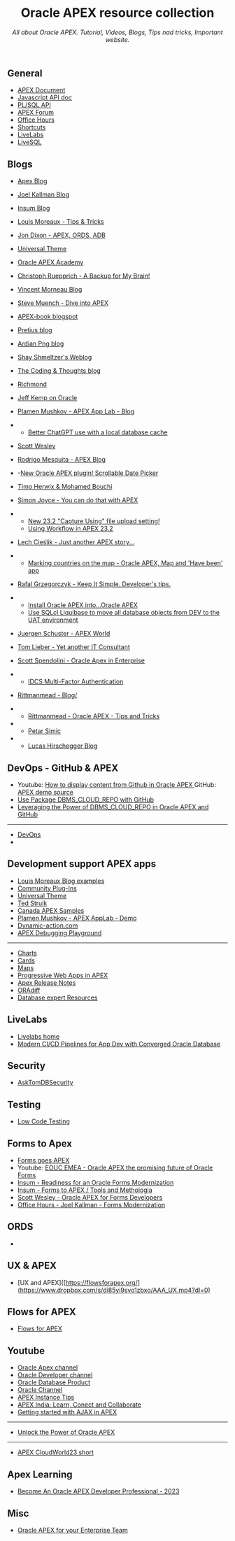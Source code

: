 <header>

<!--
  <<< Author notes:  header >>>
 
-->

# Oracle APEX resource collection
_All about Oracle APEX.  Tutorial, Videos, Blogs, Tips nad tricks, Important website._

</header>



## General
- [APEX Document](https://docs.oracle.com/en/database/oracle/apex/)
- [Javascript API doc](https://apex.oracle.com/jsapi)
- [PL/SQL API](https://apex.oracle.com/api)
- [APEX Forum](https://forums.oracle.com/ords/apexds/domain/dev-community/category/apex)
- [Office Hours](https://asktom.oracle.com/ords/r/tech/catalog/home)
- [Shortcuts](https://apex.oracle.com/pls/apex/f?p=411:18)
- [LiveLabs](https://apexapps.oracle.com/pls/apex/dbpm/r/livelabs/home)
- [LiveSQL](https://apex.oracle.com/quicksql)
  

## Blogs
- [Apex Blog](https://blogs.oracle.com/apex/)
- [Joel Kallman Blog](https://joelkallman.blogspot.com/)
- [Insum Blog ](https://www.insum.ca/resources/blog/)
- [Louis Moreaux - Tips & Tricks](https://lmoreaux.hashnode.dev/)
- [Jon Dixon - APEX, ORDS, ADB ](https://blog.cloudnueva.com/)
- [Universal Theme](https://apex.oracle.com/pls/apex/r/apex_pm/ut/getting-started)
- [Oracle APEX Academy](https://traust.com/blog/oracle-apex-academy/#blog)

- [Christoph Ruepprich - A Backup for My Brain!](https://ruepprich.com/)

- [Vincent Morneau Blog](https://vmorneau.me/)
- [Steve Muench - Dive into APEX ](https://diveintoapex.com/)
- [APEX-book blogspot](https://oracle-apex-book.blogspot.com/)
- [Pretius blog](https://pretius.com/blog/)
- [Ardian Png blog](https://fuzziebrain.com/content/a-yearful-of-ai-but-whats-next)
- [Shay Shmeltzer's Weblog](https://blogs.oracle.com/shay/)
- [The Coding & Thoughts blog](https://micodify.de/)
- [Richmond](https://blog.cloudifyhub.com/)
- [Jeff Kemp on Oracle](https://jeffkemponoracle.com/)
- [Plamen Mushkov - APEX App Lab - Blog](https://blog.apexapplab.dev/?source=top_nav_blog_home)
- - [Better ChatGPT use with a local database cache](https://blog.apexapplab.dev/better-chatgpt-use-with-a-local-database-cache)
- [Scott Wesley ](http://www.grassroots-oracle.com/)
- [Rodrigo Mesquita - APEX Blog ](https://apexblog.dev/)
- -[New Oracle APEX plugin! Scrollable Date Picker](https://apexblog.dev/new-oracle-apex-plugin-scrollable-date-picker)
- [Timo Herwix & Mohamed Bouchi ](https://tm-apex.hashnode.dev/)
- [Simon Joyce - You can do that with APEX ](https://ebs-apex.hashnode.dev/?source=top_nav_blog_home)
- - [New 23.2 "Capture Using" file upload setting!](https://ebs-apex.hashnode.dev/new-232-capture-using-file-upload-setting)
  - [Using Workflow in APEX 23.2](https://ebs-apex.hashnode.dev/using-workflow-in-apex-232?source=more_articles_bottom_blogs)
- [Lech Cieślik - Just another APEX story... ](https://lcieslik.hashnode.dev/?source=top_nav_blog_home)
- - [Marking countries on the map - Oracle APEX, Map and 'Have been' app](https://lcieslik.hashnode.dev/marking-countries-on-the-map-oracle-apex-map-and-have-been-app)
- [Rafal Grzegorczyk - Keep It Simple. Developer's tips.](https://rafal.hashnode.dev/)
- - [Install Oracle APEX into...Oracle APEX](https://rafal.hashnode.dev/install-oracle-apex-intooracle-apex)
  - [Use SQLcl Liquibase to move all database objects from DEV to the UAT environment](https://rafal.hashnode.dev/use-sqlcl-liquibase-to-move-all-database-objects-from-dev-to-the-uat-environment-part-1)
- [Juergen Schuster - APEX World](https://blog.apex.world/)
- [Tom Lieber - Yet another IT Consultant](https://yaitcon.hashnode.dev/?source=top_nav_blog_home)
- [Scott Spendolini - Oracle Apex in Enterprise](https://spendolini.blog/?source=top_nav_blog_home)
- - [IDCS Multi-Factor Authentication](https://spendolini.blog/idcs-multi-factor-authentication)
- [Rittmanmead - Blog/ ](https://www.rittmanmead.com/blog/)
- - [Rittmanmead - Oracle APEX - Tips and Tricks](https://www.rittmanmead.com/blog/tag/apex/)
- - [Petar Simic ](https://www.rittmanmead.com/blog/author/petar/)
- - [Lucas Hirschegger Blog](https://www.rittmanmead.com/blog/author/lucas/)

## DevOps - GitHub & APEX
- Youtube: [How to display content from Github in Oracle APEX ](https://www.youtube.com/watch?v=mi1zHNkpAx8)  GitHub:  [APEX demo source](https://github.com/chipbaber/apex_textdemo)
- [Use Package DBMS_CLOUD_REPO with GitHub](https://fuzziebrain.com/tech-tnt/oracle-cloud/devops/use-package-dbms_cloud_repo-with-github)
- [Leveraging the Power of DBMS_CLOUD_REPO in Oracle APEX and GitHub](https://blog.cloudifyhub.com/leveraging-the-power-of-dbmscloudrepo-in-oracle-apex-and-github-a-winning-combination)
------
- [DevOps](https://apex.mt-itsolutions.com/ords/r/portal/apex/devops?session=100662757604)
- 

## Development support APEX apps
- [Louis Moreaux Blog examples](https://apex.oracle.com/pls/apex/r/louis/examples/home)
- [Community Plug-Ins](https://www.united-codes.com/ords/r/pluginspro_web/pluginspro_free/getting-started)
- [Universal Theme](https://apex.oracle.com/pls/apex/r/apex_pm/ut/getting-started)
- [Ted Struik](https://tedstruik-oracle.nl/ords/f?p=25384:1::::::)
- [Canada APEX Samples](https://apex.oracle.com/pls/apex/f?p=111708:1:107547918643401:::::)
- [Plamen Mushkov - APEX AppLab - Demo](https://apex.oracle.com/pls/apex/r/gamma_dev/demo/charts)
- [Dynamic-action.com ](https://www.juergen-schuster-it.de/ords/f?p=161:1:9068317033900:::::)
- [APEX Debugging Playground](https://apex.oracle.com/pls/apex/f?p=25355:9:103981530529661:::::)
- --------
- [Charts](https://apex.oracle.com/go/sample_charts)
- [Cards](https://apex.oracle.com/go/sample_cards)
- [Maps](https://apex.oracle.com/go/sample_maps)
- [Progressive Web Apps in APEX](https://apex.oracle.com/go/pwa)
- [Apex Release Notes](https://apex.mt-itsolutions.com/ords/tools/r/release/notes)
- [ORAdiff](https://oradiff.oracle.com/ords/r/oradiff/oradiff/home)
- [Database expert Resources](https://apexadb.oracle.com/ords/r/dbexpert/dbsn/home?session=416975919135629)

## LiveLabs
- [Livelabs home](https://apexapps.oracle.com/pls/apex/dbpm/r/livelabs/home)
- [Modern CI/CD Pipelines for App Dev with Converged Oracle Database](https://apexapps.oracle.com/pls/apex/r/dbpm/livelabs/run-workshop?p210_wid=3314&p210_wec=)
  

## Security
- [AskTomDBSecurity](https://github.com/oradbsec/AskTomDBSecurity)

## Testing
 - [Low Code Testing](https://apex.mt-itsolutions.com/ords/portal/r/apex/testautomation?p_lang=en)

## Forms to Apex
- [Forms goes APEX](https://apex.mt-itsolutions.com/ords/r/portal/apex/forms-goes-apex?session=100662757604)
- Youtube: [EOUC EMEA - Oracle APEX the promising future of Oracle Forms](https://www.youtube.com/watch?v=0-3bC79hg5Y)
- [Insum - Readiness for an Oracle Forms Modernization](https://www.insum.ca/oracle-forms-migration-survey/)
- [Insum - Forms to APEX / Tools and Methologia](https://www.insum.ca/portfolio/forms-to-apex-using-tools-methodology/)
- [Scott Wesley - Oracle APEX for Forms Developers ](https://prezi.com/i52u-kdd2gmu/oracle-apex-for-forms-developers/)
- [Office Hours - Joel Kallman - Forms Modernization ](https://asktom.oracle.com/ords/r/tech/catalog/session-landing-page?p2_oh_id=4825)


## ORDS
- [](https://blog.cloudnueva.com/ords-schema-level-overrides?source=more_series_bottom_blogs)

## UX & APEX
  - [UX and APEX]([https://flowsforapex.org/](https://www.dropbox.com/s/di85yi9svo1zbxo/AAA_UX.mp4?dl=0)

## Flows for APEX
  - [Flows for APEX](https://flowsforapex.org/)

## Youtube
- [Oracle Apex channel](https://www.youtube.com/@OracleAPEX)
- [Oracle Developer channel](https://www.youtube.com/@oracledevs)
- [Oracle Database Product](https://www.youtube.com/@oracledatabaseproductmanag5050)
- [Oracle Channel](https://www.youtube.com/@Oracle)
- [APEX Instance Tips](https://www.youtube.com/playlist?list=PLCAYBJ7ynpQQQrdwKFBZu8Kx9VTFt-pRP)
- [APEX India: Learn, Conect and Collaborate](https://www.youtube.com/watch?v=mszEBHeMBDE)
- [Getting started with AJAX in APEX](https://www.youtube.com/watch?v=ga-IgB15wDI)
- -----------
- [Unlock the Power of Oracle APEX](https://videohub.oracle.com/media/Unlock%20the%20Power%20of%20Oracle%20APEX%3A%20How%20Native%20Low-Code%20Development%20Can%20Take%20Your%20Business%20to%20New%20Heights!/1_yy0ry8nn)
- -----------
- [APEX CloudWorld23 short](https://www.dropbox.com/scl/fi/4txcfqwnocwyo4l9oflnl/APEX_CloudWorld23.mp4?rlkey=704fgs89nddw9iabpkx640aj3&dl=0)

## Apex Learning
- [Become An Oracle APEX Developer Professional - 2023](https://mylearn.oracle.com/ou/learning-path/become-an-oracle-apex-developer-professional-2023/121230)

## Misc
- [Oracle APEX for your Enterprise Team](https://www.insum.ca/oracle-apex-enterprise-platform/)
